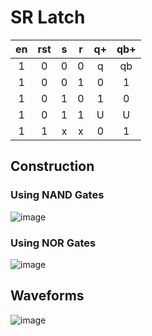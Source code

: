 # SR Latch

<table align="center">
	<thead>
		<th>en</th>
		<th>rst</th>
		<th>s</th>
		<th>r</th>
		<th>q+</th>
		<th>qb+</th>
	</thead>
	<tbody align="center">
		<tr>
			<td>1</td>
			<td>0</td>
			<td>0</td>
			<td>0</td>
			<td>q</td>
			<td>qb</td>
		</tr>
		<tr>
			<td>1</td>
			<td>0</td>
			<td>0</td>
			<td>1</td>
			<td>0</td>
			<td>1</td>
		</tr>
		<tr>
			<td>1</td>
			<td>0</td>
			<td>1</td>
			<td>0</td>
			<td>1</td>
			<td>0</td>
		</tr>
		<tr>
			<td>1</td>
			<td>0</td>
			<td>1</td>
			<td>1</td>
			<td>U</td>
			<td>U</td>
		</tr>
		<tr>
			<td>1</td>
			<td>1</td>
			<td>x</td>
			<td>x</td>
			<td>0</td>
			<td>1</td>
		</tr>
	</tbody>
</table>

## Construction
### Using NAND Gates
![image](https://github.com/user-attachments/assets/98ab049a-ad51-4c2f-bb33-aa957394133d)
### Using NOR Gates
![image](https://github.com/user-attachments/assets/e61cb20c-8a70-4356-bcbf-d24a7a88c1b6)


## Waveforms
![image](https://github.com/user-attachments/assets/fa0ff6da-d304-499b-aa48-70705c6dd786)



